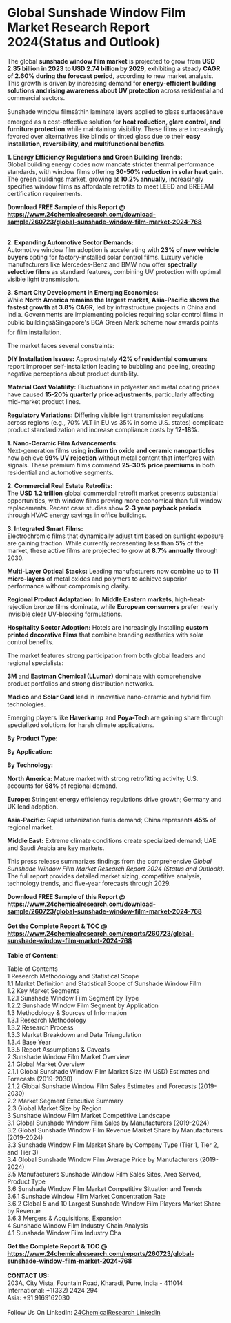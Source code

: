 <h1>Global Sunshade Window Film Market Research Report 2024(Status and Outlook)</h1><p>The global <strong>sunshade window film market</strong> is projected to grow from <strong>USD 2.35 billion in 2023 to USD 2.74 billion by 2029</strong>, exhibiting a steady <strong>CAGR of 2.60% during the forecast period</strong>, according to new market analysis. This growth is driven by increasing demand for <strong>energy-efficient building solutions and rising awareness about UV protection</strong> across residential and commercial sectors.</p><p>Sunshade window filmsâthin laminate layers applied to glass surfacesâhave emerged as a cost-effective solution for <strong>heat reduction, glare control, and furniture protection</strong> while maintaining visibility. These films are increasingly favored over alternatives like blinds or tinted glass due to their <strong>easy installation, reversibility, and multifunctional benefits</strong>.</p><p><strong>1. Energy Efficiency Regulations and Green Building Trends:</strong><br>
Global building energy codes now mandate stricter thermal performance standards, with window films offering <strong>30-50% reduction in solar heat gain</strong>. The green buildings market, growing at <strong>10.2% annually</strong>, increasingly specifies window films as affordable retrofits to meet LEED and BREEAM certification requirements.</p><div><b>Download FREE Sample of this Report @ 
            <a href="https://www.24chemicalresearch.com/download-sample/260723/global-sunshade-window-film-market-2024-768">
            https://www.24chemicalresearch.com/download-sample/260723/global-sunshade-window-film-market-2024-768</a></b></div><br><p><strong>2. Expanding Automotive Sector Demands:</strong><br>
Automotive window film adoption is accelerating with <strong>23% of new vehicle buyers</strong> opting for factory-installed solar control films. Luxury vehicle manufacturers like Mercedes-Benz and BMW now offer <strong>spectrally selective films</strong> as standard features, combining UV protection with optimal visible light transmission.</p><p><strong>3. Smart City Development in Emerging Economies:</strong><br>
While <strong>North America remains the largest market</strong>, <strong>Asia-Pacific shows the fastest growth</strong> at <strong>3.8% CAGR</strong>, led by infrastructure projects in China and India. Governments are implementing policies requiring solar control films in public buildingsâSingapore's BCA Green Mark scheme now awards points for film installation.</p><p>The market faces several constraints:</p><p><strong>DIY Installation Issues:</strong> Approximately <strong>42% of residential consumers</strong> report improper self-installation leading to bubbling and peeling, creating negative perceptions about product durability.</p><p><strong>Material Cost Volatility:</strong> Fluctuations in polyester and metal coating prices have caused <strong>15-20% quarterly price adjustments</strong>, particularly affecting mid-market product lines.</p><p><strong>Regulatory Variations:</strong> Differing visible light transmission regulations across regions (e.g., 70% VLT in EU vs 35% in some U.S. states) complicate product standardization and increase compliance costs by <strong>12-18%</strong>.</p><p><strong>1. Nano-Ceramic Film Advancements:</strong><br>
Next-generation films using <strong>indium tin oxide and ceramic nanoparticles</strong> now achieve <strong>99% UV rejection</strong> without metal content that interferes with signals. These premium films command <strong>25-30% price premiums</strong> in both residential and automotive segments.</p><p><strong>2. Commercial Real Estate Retrofits:</strong><br>
The <strong>USD 1.2 trillion</strong> global commercial retrofit market presents substantial opportunities, with window films proving more economical than full window replacements. Recent case studies show <strong>2-3 year payback periods</strong> through HVAC energy savings in office buildings.</p><p><strong>3. Integrated Smart Films:</strong><br>
Electrochromic films that dynamically adjust tint based on sunlight exposure are gaining traction. While currently representing less than <strong>5%</strong> of the market, these active films are projected to grow at <strong>8.7% annually</strong> through 2030.</p><p><strong>Multi-Layer Optical Stacks:</strong> Leading manufacturers now combine up to <strong>11 micro-layers</strong> of metal oxides and polymers to achieve superior performance without compromising clarity.</p><p><strong>Regional Product Adaptation:</strong> In <strong>Middle Eastern markets</strong>, high-heat-rejection bronze films dominate, while <strong>European consumers</strong> prefer nearly invisible clear UV-blocking formulations.</p><p><strong>Hospitality Sector Adoption:</strong> Hotels are increasingly installing <strong>custom printed decorative films</strong> that combine branding aesthetics with solar control benefits.</p><p>The market features strong participation from both global leaders and regional specialists:</p><p><strong>3M</strong> and <strong>Eastman Chemical (LLumar)</strong> dominate with comprehensive product portfolios and strong distribution networks.</p><p><strong>Madico</strong> and <strong>Solar Gard</strong> lead in innovative nano-ceramic and hybrid film technologies.</p><p>Emerging players like <strong>Haverkamp</strong> and <strong>Poya-Tech</strong> are gaining share through specialized solutions for harsh climate applications.</p><p><strong>By Product Type:</strong></p><p><strong>By Application:</strong></p><p><strong>By Technology:</strong></p><p><strong>North America:</strong> Mature market with strong retrofitting activity; U.S. accounts for <strong>68%</strong> of regional demand.</p><p><strong>Europe:</strong> Stringent energy efficiency regulations drive growth; Germany and UK lead adoption.</p><p><strong>Asia-Pacific:</strong> Rapid urbanization fuels demand; China represents <strong>45%</strong> of regional market.</p><p><strong>Middle East:</strong> Extreme climate conditions create specialized demand; UAE and Saudi Arabia are key markets.</p><p>This press release summarizes findings from the comprehensive <em>Global Sunshade Window Film Market Research Report 2024 (Status and Outlook)</em>. The full report provides detailed market sizing, competitive analysis, technology trends, and five-year forecasts through 2029.</p><div><b>Download FREE Sample of this Report @ 
            <a href="https://www.24chemicalresearch.com/download-sample/260723/global-sunshade-window-film-market-2024-768">
            https://www.24chemicalresearch.com/download-sample/260723/global-sunshade-window-film-market-2024-768</a></b></div><br><div><b>Get the Complete Report & TOC @ 
            <a href="https://www.24chemicalresearch.com/reports/260723/global-sunshade-window-film-market-2024-768">
            https://www.24chemicalresearch.com/reports/260723/global-sunshade-window-film-market-2024-768</a></b></div><br>
            <b>Table of Content:</b><p>Table of Contents<br />
1 Research Methodology and Statistical Scope<br />
1.1 Market Definition and Statistical Scope of Sunshade Window Film<br />
1.2 Key Market Segments<br />
1.2.1 Sunshade Window Film Segment by Type<br />
1.2.2 Sunshade Window Film Segment by Application<br />
1.3 Methodology & Sources of Information<br />
1.3.1 Research Methodology<br />
1.3.2 Research Process<br />
1.3.3 Market Breakdown and Data Triangulation<br />
1.3.4 Base Year<br />
1.3.5 Report Assumptions & Caveats<br />
2 Sunshade Window Film Market Overview<br />
2.1 Global Market Overview<br />
2.1.1 Global Sunshade Window Film Market Size (M USD) Estimates and Forecasts (2019-2030)<br />
2.1.2 Global Sunshade Window Film Sales Estimates and Forecasts (2019-2030)<br />
2.2 Market Segment Executive Summary<br />
2.3 Global Market Size by Region<br />
3 Sunshade Window Film Market Competitive Landscape<br />
3.1 Global Sunshade Window Film Sales by Manufacturers (2019-2024)<br />
3.2 Global Sunshade Window Film Revenue Market Share by Manufacturers (2019-2024)<br />
3.3 Sunshade Window Film Market Share by Company Type (Tier 1, Tier 2, and Tier 3)<br />
3.4 Global Sunshade Window Film Average Price by Manufacturers (2019-2024)<br />
3.5 Manufacturers Sunshade Window Film Sales Sites, Area Served, Product Type<br />
3.6 Sunshade Window Film Market Competitive Situation and Trends<br />
3.6.1 Sunshade Window Film Market Concentration Rate<br />
3.6.2 Global 5 and 10 Largest Sunshade Window Film Players Market Share by Revenue<br />
3.6.3 Mergers & Acquisitions, Expansion<br />
4 Sunshade Window Film Industry Chain Analysis<br />
4.1 Sunshade Window Film Industry Cha</p><div><b>Get the Complete Report & TOC @ 
            <a href="https://www.24chemicalresearch.com/reports/260723/global-sunshade-window-film-market-2024-768">
            https://www.24chemicalresearch.com/reports/260723/global-sunshade-window-film-market-2024-768</a></b></div><br><b>CONTACT US:</b><br>
            203A, City Vista, Fountain Road, Kharadi, Pune, India - 411014<br>
            International: +1(332) 2424 294<br>
            Asia: +91 9169162030 <br><br>
            Follow Us On LinkedIn: <a href="https://www.linkedin.com/company/24chemicalresearch/">24ChemicalResearch LinkedIn</a>